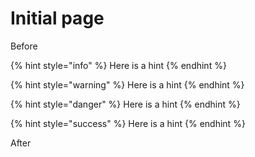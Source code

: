 # Initial page

Before

{% hint style="info" %}
Here is a hint
{% endhint %}



{% hint style="warning" %}
Here is a hint
{% endhint %}



{% hint style="danger" %}
Here is a hint
{% endhint %}



{% hint style="success" %}
Here is a hint
{% endhint %}

After





